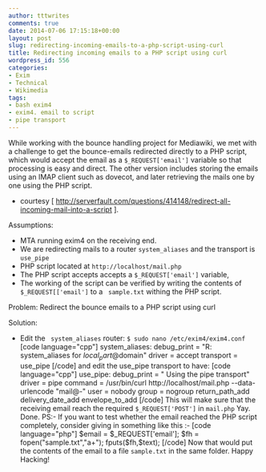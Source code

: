 ```yaml
---
author: tttwrites
comments: true
date: 2014-07-06 17:15:18+00:00
layout: post
slug: redirecting-incoming-emails-to-a-php-script-using-curl
title: Redirecting incoming emails to a PHP script using curl
wordpress_id: 556
categories:
- Exim
- Technical
- Wikimedia
tags:
- bash exim4
- exim4. email to script
- pipe transport
---
```


While working with the bounce handling project for Mediawiki, we met with a challenge to get the bounce-emails redirected directly to a PHP script, which would accept the email as a ` $_REQUEST['email'] ` variable so that processing is easy and direct. The other version includes storing the emails using an IMAP client such as dovecot, and later retrieving the mails one by one using the PHP script. 
* courtesy [ http://serverfault.com/questions/414148/redirect-all-incoming-mail-into-a-script ].

Assumptions: 
* MTA running exim4 on the receiving end.
* We are redirecting mails to a router ` system_aliases ` and the transport is ` use_pipe ` 
* PHP script located at ` http://localhost/mail.php `
* The PHP script accepts accepts a ` $_REQUEST['email'] ` variable, 
* The working of the script can be verified by writing the contents of ` $_REQUEST[['email'] ` to a ` sample.txt` withing the PHP script.

Problem: 
Redirect the bounce emails to a PHP script using curl

Solution: 
* Edit the ` system_aliases` router: 
` $ sudo nano /etc/exim4/exim4.conf ` 
[code language="cpp"]
system_aliases:
debug_print = "R: system_aliases for $local_part@$domain"
driver = accept
transport = use_pipe
[/code] and edit the use_pipe transport to have: 
[code language="cpp"]
use_pipe:
debug_print = " Using the pipe transport"
driver = pipe
command = /usr/bin/curl http://localhost/mail.php --data-urlencode "mail@-"
user = nobody
group = nogroup 
return_path_add
delivery_date_add
envelope_to_add
[/code]
This will make sure that the receiving email reach the required ` $_REQUEST['POST'] ` in `mail.php` 
Yay. Done. 
PS:- If you want to test whether the email reached the PHP script completely, consider giving in something like this :- 
[code language="php"]
$email = $_REQUEST['email'];
$fh = fopen("sample.txt","a+");
fputs($fh,$text);
[/code]
Now that would put the contents of the email to a file `sample.txt` in the same folder. Happy Hacking! 


